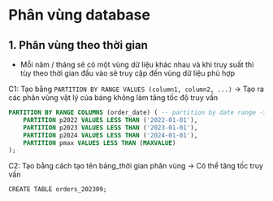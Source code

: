 # Phân vùng database
## 1. Phân vùng theo thời gian
- Mỗi năm / tháng sẽ có một vùng dữ liệu khác nhau và khi truy suất thì tùy
theo thời gian đầu vào sẽ truy cập đến vùng dữ liệu phù hợp

C1: Tạo bằng `PARTITION BY RANGE VALUES (column1, column2, ...)`
-> Tạo ra các phân vùng vật lý của bảng không làm tăng tốc độ truy vấn 
```sql
PARTITION BY RANGE COLUMNS (order_date) ( -- partition by date range -> khó thay đổi và không làm tăng tốc độ truy vấn 
	PARTITION p2022 VALUES LESS THAN ('2022-01-01'),
	PARTITION p2023 VALUES LESS THAN ('2023-01-01'),
	PARTITION p2024 VALUES LESS THAN ('2024-01-01'),
	PARTITION pmax VALUES LESS THAN (MAXVALUE)
);
```

C2: Tạo bằng cách tạo tên bảng_thời gian phân vùng
-> Có thể tăng tốc truy vấn
```jql
CREATE TABLE orders_202309;
```